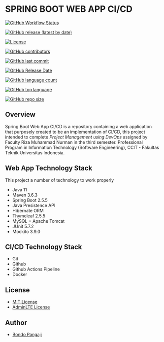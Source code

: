 SPRING BOOT WEB APP CI/CD
============

[![GitHub Workflow Status](https://img.shields.io/github/workflow/status/bondopangaji/Spring-Boot-Web-App-CI-CD/Github%20Actions%20Pipelines%20with%20Maven?style=for-the-badge)](https://github.com/bondopangaji/Spring-Boot-Web-App-CI-CD/actions)

[![GitHub release (latest by date)](https://img.shields.io/github/v/release/bondopangaji/Spring-Boot-Web-App-CI-CD?style=for-the-badge)](https://github.com/bondopangaji/Spring-Boot-Web-App-CI-CD/releases) 

[![License](https://img.shields.io/badge/license-MIT-green?style=for-the-badge)](./LICENSE) 

[![GitHub contributors](https://img.shields.io/github/contributors/bondopangaji/Spring-Boot-Employee-Management-System?style=for-the-badge)](https://github.com/bondopangaji/Spring-Boot-Web-App-CI-CD/graphs/contributors) 

[![GitHub last commit](https://img.shields.io/github/last-commit/bondopangaji/Spring-Boot-Employee-Management-System?style=for-the-badge)](https://github.com/bondopangaji/Spring-Boot-Employee-Management-System/commits/) 

[![GitHub Release Date](https://img.shields.io/github/release-date/bondopangaji/Spring-Boot-Web-App-CI-CD?style=for-the-badge)](https://github.com/bondopangaji/Spring-Boot-Web-App-CI-CD/releases/) 

[![GitHub language count](https://img.shields.io/github/languages/count/bondopangaji/Spring-Boot-Web-App-CI-CD?style=for-the-badge)](#) 

[![GitHub top language](https://img.shields.io/github/languages/top/bondopangaji/Spring-Boot-Web-App-CI-CD?style=for-the-badge)](#) 

[![GitHub repo size](https://img.shields.io/github/repo-size/bondopangaji/Spring-Boot-Web-App-CI-CD?style=for-the-badge)](#)

## Overview
Spring Boot Web App CI/CD is a repository containing a web application that purposely created to be an implementation of CI/CD, this project intended to complete *Project Management using DevOps* assigned by Faculty Riza Muhammad Nurman in the third semester. Professional Program in Information Technology (Software Engineering), CCIT - Fakultas Teknik Universitas Indonesia.

## Web App Technology Stack
This project a number of technology to work properly
- Java 11
- Maven 3.6.3
- Spring Boot 2.5.5
- Java Presistence API
- Hibernate ORM
- Thymeleaf 2.5.5
- MySQL + Apache Tomcat
- JUnit 5.7.2
- Mockito 3.9.0

## CI/CD Technology Stack
- Git
- Github
- Github Actions Pipeline
- Docker

## License
- [MIT License](https://choosealicense.com/licenses/mit/)
- [AdminLTE License](https://adminlte.io/docs/2.4/license)

## Author
- [Bondo Pangaji](https://github.com/bondopangaji)
